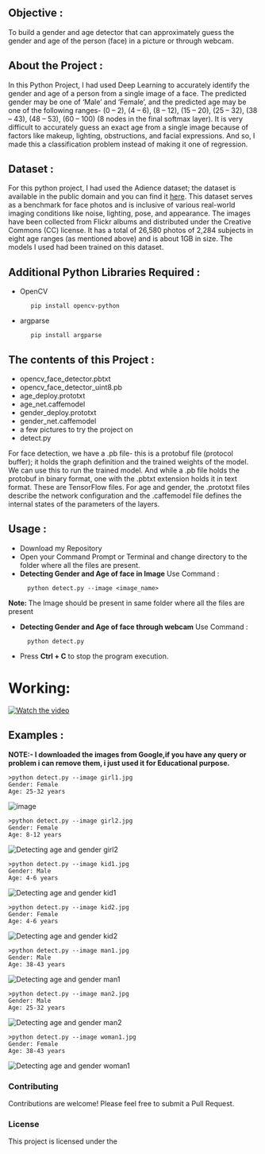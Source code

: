


<h2>Objective :</h2>
<p>To build a gender and age detector that can approximately guess the gender and age of the person (face) in a picture or through webcam.</p>

<h2>About the Project :</h2>
<p>In this Python Project, I had used Deep Learning to accurately identify the gender and age of a person from a single image of a face. The predicted gender may be one of ‘Male’ and ‘Female’, and the predicted age may be one of the following ranges- (0 – 2), (4 – 6), (8 – 12), (15 – 20), (25 – 32), (38 – 43), (48 – 53), (60 – 100) (8 nodes in the final softmax layer). It is very difficult to accurately guess an exact age from a single image because of factors like makeup, lighting, obstructions, and facial expressions. And so, I made this a classification problem instead of making it one of regression.</p>

<h2>Dataset :</h2>
<p>For this python project, I had used the Adience dataset; the dataset is available in the public domain and you can find it <a href="https://www.kaggle.com/ttungl/adience-benchmark-gender-and-age-classification">here</a>. This dataset serves as a benchmark for face photos and is inclusive of various real-world imaging conditions like noise, lighting, pose, and appearance. The images have been collected from Flickr albums and distributed under the Creative Commons (CC) license. It has a total of 26,580 photos of 2,284 subjects in eight age ranges (as mentioned above) and is about 1GB in size. The models I used had been trained on this dataset.</p>

<h2>Additional Python Libraries Required :</h2>
<ul>
  <li>OpenCV</li>
  
       pip install opencv-python
</ul>
<ul>
 <li>argparse</li>
  
       pip install argparse
</ul>

<h2>The contents of this Project :</h2>
<ul>
  <li>opencv_face_detector.pbtxt</li>
  <li>opencv_face_detector_uint8.pb</li>
  <li>age_deploy.prototxt</li>
  <li>age_net.caffemodel</li>
  <li>gender_deploy.prototxt</li>
  <li>gender_net.caffemodel</li>
  <li>a few pictures to try the project on</li>
  <li>detect.py</li>
 </ul>
 <p>For face detection, we have a .pb file- this is a protobuf file (protocol buffer); it holds the graph definition and the trained weights of the model. We can use this to run the trained model. And while a .pb file holds the protobuf in binary format, one with the .pbtxt extension holds it in text format. These are TensorFlow files. For age and gender, the .prototxt files describe the network configuration and the .caffemodel file defines the internal states of the parameters of the layers.</p>
 
 <h2>Usage :</h2>
 <ul>
  <li>Download my Repository</li>
  <li>Open your Command Prompt or Terminal and change directory to the folder where all the files are present.</li>
  <li><b>Detecting Gender and Age of face in Image</b> Use Command :</li>
  
      python detect.py --image <image_name>
</ul>
  <p><b>Note: </b>The Image should be present in same folder where all the files are present</p> 
<ul>
  <li><b>Detecting Gender and Age of face through webcam</b> Use Command :</li>
  
      python detect.py
</ul>
<ul>
  <li>Press <b>Ctrl + C</b> to stop the program execution.</li>
</ul>

# Working:
[![Watch the video](https://img.youtube.com/vi/ReeccRD21EU/0.jpg)](https://youtu.be/ReeccRD21EU)

<h2>Examples :</h2>
<p><b>NOTE:- I downloaded the images from Google,if you have any query or problem i can remove them, i just used it for Educational purpose.</b></p>

    >python detect.py --image girl1.jpg
    Gender: Female
    Age: 25-32 years
    
![image](https://github.com/KrishnaveniGarla/Gender-and-Age-Prediction/assets/170930248/79d17632-86d6-4f10-ae19-4d0911027c2c)

    >python detect.py --image girl2.jpg
    Gender: Female
    Age: 8-12 years
    
![Detecting age and gender girl2](https://github.com/KrishnaveniGarla/Gender-and-Age-Prediction/assets/170930248/97ba02b6-5593-42c8-9a23-b04883d013f0)

    >python detect.py --image kid1.jpg
    Gender: Male
    Age: 4-6 years    
    
![Detecting age and gender kid1](https://github.com/KrishnaveniGarla/Gender-and-Age-Prediction/assets/170930248/a1acdadd-8816-453b-86d8-7e6a347c01ab)

    >python detect.py --image kid2.jpg
    Gender: Female
    Age: 4-6 years  
    
![Detecting age and gender kid2](https://github.com/KrishnaveniGarla/Gender-and-Age-Prediction/assets/170930248/e6912f84-b112-4a73-a6f8-12f368eaab94)


    >python detect.py --image man1.jpg
    Gender: Male
    Age: 38-43 years
    
![Detecting age and gender man1](https://github.com/KrishnaveniGarla/Gender-and-Age-Prediction/assets/170930248/89d701e6-0262-4158-92c7-734fe90be1b9)


    >python detect.py --image man2.jpg
    Gender: Male
    Age: 25-32 years
    
![Detecting age and gender man2](https://github.com/KrishnaveniGarla/Gender-and-Age-Prediction/assets/170930248/f0199df9-f6e1-4899-9d81-883263604dfc)


    >python detect.py --image woman1.jpg
    Gender: Female
    Age: 38-43 years
    
![Detecting age and gender woman1](https://github.com/KrishnaveniGarla/Gender-and-Age-Prediction/assets/170930248/b867e719-2069-446a-b12d-222c9f8dcc12)

### Contributing

Contributions are welcome! Please feel free to submit a Pull Request.
              
### License

This project is licensed under the 

